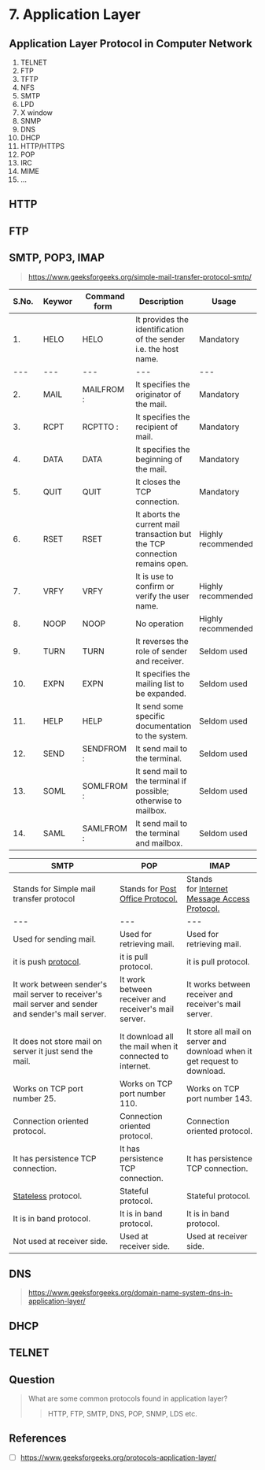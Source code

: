 # 7. Application Layer

## Application Layer Protocol in Computer Network


1. TELNET
2. FTP
3. TFTP
4. NFS
5. SMTP
6. LPD
7. X window
8. SNMP
9. DNS
10. DHCP
11. HTTP/HTTPS
12. POP
13. IRC
14. MIME
15. ...

## HTTP
## FTP
## SMTP, POP3, IMAP
> https://www.geeksforgeeks.org/simple-mail-transfer-protocol-smtp/


| S.No.  | Keywor  | Command form   | Description   | Usage   |
| --- |  --- |  --- |  --- |  --- |
| 1. | HELO | HELO<SP><domain><CRLF> | It provides the identification of the sender i.e. the host name. | Mandatory |
| --- |  --- |  --- |  --- |  --- |
| 2. | MAIL | MAIL<SP>FROM : <reverse-path><CRLF> | It specifies the originator of the mail. | Mandatory |
| 3. | RCPT | RCPT<SP>TO : <forward-path><CRLF> | It specifies the recipient of mail. | Mandatory |
| 4. | DATA | DATA<CRLF> | It specifies the beginning of the mail. | Mandatory |
| 5. | QUIT | QUIT<CRLF> | It closes the TCP connection. | Mandatory |
| 6. | RSET | RSET<CRLF> | It aborts the current mail transaction but the TCP connection remains open. | Highly recommended |
| 7. | VRFY | VRFY<SP><string><CRLF> | It is use to confirm or verify the user name. | Highly recommended |
| 8. | NOOP | NOOP<CRLF> | No operation | Highly recommended |
| 9. | TURN | TURN<CRLF> | It reverses the role of sender and receiver. | Seldom used |
| 10. | EXPN | EXPN<SP><string><CRLF> | It specifies the mailing list to be expanded. | Seldom used |
| 11. | HELP | HELP<SP><string><CRLF> | It send some specific documentation to the system. | Seldom used |
| 12. | SEND | SEND<SP>FROM : <reverse-path><CRLF> | It send mail to the terminal. | Seldom used |
| 13. | SOML | SOML<SP>FROM : <reverse-path><CRLF> | It send mail to the terminal if possible; otherwise to mailbox. | Seldom used |
| 14. | SAML | SAML<SP>FROM : <reverse-path><CRLF> | It send mail to the terminal and mailbox. | Seldom used |

| SMTP | POP | IMAP |
| --- |  --- |  --- |
| Stands for Simple mail transfer protocol | Stands for [Post Office Protocol.](https://www.geeksforgeeks.org/pop-full-form/) | Stands for [Internet Message Access Protocol.](https://www.geeksforgeeks.org/internet-message-access-protocol-imap/) |
| --- |  --- |  --- |
| Used for sending mail. | Used for retrieving mail. | Used for retrieving mail. |
| it is push [protocol](https://www.geeksforgeeks.org/network-protocols/). | it is pull protocol. | it is pull protocol. |
| It work between sender's mail server to receiver's mail server and sender and sender's mail server. | It work between receiver and receiver's mail server. | It works between receiver and receiver's mail server. |
| It does not store mail on server it just send the mail. | It download all the mail when it connected to internet. | It store all mail on server and download when it get request to download. |
| Works on TCP port number 25. | Works on TCP port number 110. | Works on TCP port number 143. |
| Connection oriented protocol. | Connection oriented protocol. | Connection oriented protocol. |
| It has persistence TCP connection. | It has persistence TCP connection. | It has persistence TCP connection. |
| [Stateless](https://www.geeksforgeeks.org/difference-between-stateless-and-stateful-protocol/) protocol. | Stateful protocol. | Stateful protocol. |
| It is in band protocol. | It is in band protocol. | It is in band protocol. |
| Not used at receiver side. | Used at receiver side. | Used at receiver side. |

## DNS
> https://www.geeksforgeeks.org/domain-name-system-dns-in-application-layer/


## DHCP
## TELNET

## Question 
> What are some common protocols found in application layer?
> > HTTP, FTP, SMTP, DNS, POP, SNMP, LDS etc.
## References
* [ ] https://www.geeksforgeeks.org/protocols-application-layer/